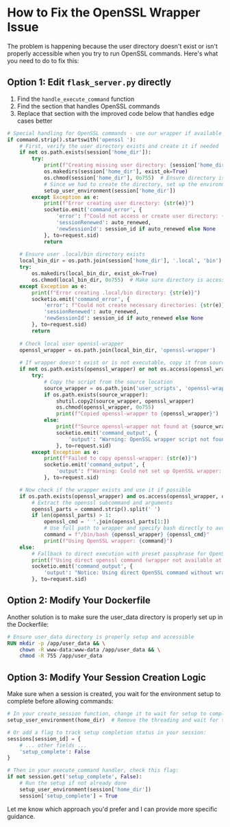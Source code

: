 # How to Fix the OpenSSL Wrapper Issue

The problem is happening because the user directory doesn't exist or isn't properly accessible when you try to run OpenSSL commands. Here's what you need to do to fix this:

## Option 1: Edit `flask_server.py` directly

1. Find the `handle_execute_command` function
2. Find the section that handles OpenSSL commands
3. Replace that section with the improved code below that handles edge cases better

```python
# Special handling for OpenSSL commands - use our wrapper if available
if command.strip().startswith('openssl '):
    # First, verify the user directory exists and create it if needed
    if not os.path.exists(session['home_dir']):
        try:
            print(f"Creating missing user directory: {session['home_dir']}")
            os.makedirs(session['home_dir'], exist_ok=True)
            os.chmod(session['home_dir'], 0o755)  # Ensure directory is accessible
            # Since we had to create the directory, set up the environment
            setup_user_environment(session['home_dir'])
        except Exception as e:
            print(f"Error creating user directory: {str(e)}")
            socketio.emit('command_error', {
                'error': f"Could not access or create user directory: {str(e)}",
                'sessionRenewed': auto_renewed,
                'newSessionId': session_id if auto_renewed else None
            }, to=request.sid)
            return
    
    # Ensure user .local/bin directory exists
    local_bin_dir = os.path.join(session['home_dir'], '.local', 'bin')
    try:
        os.makedirs(local_bin_dir, exist_ok=True)
        os.chmod(local_bin_dir, 0o755)  # Make sure directory is accessible
    except Exception as e:
        print(f"Error creating .local/bin directory: {str(e)}")
        socketio.emit('command_error', {
            'error': f"Could not create necessary directories: {str(e)}",
            'sessionRenewed': auto_renewed,
            'newSessionId': session_id if auto_renewed else None
        }, to=request.sid)
        return
    
    # Check local user openssl-wrapper
    openssl_wrapper = os.path.join(local_bin_dir, 'openssl-wrapper')
    
    # If wrapper doesn't exist or is not executable, copy it from source script dir
    if not os.path.exists(openssl_wrapper) or not os.access(openssl_wrapper, os.X_OK):
        try:
            # Copy the script from the source location
            source_wrapper = os.path.join('user_scripts', 'openssl-wrapper')
            if os.path.exists(source_wrapper):
                shutil.copy2(source_wrapper, openssl_wrapper)
                os.chmod(openssl_wrapper, 0o755)
                print(f"Copied openssl-wrapper to {openssl_wrapper}")
            else:
                print(f"Source openssl-wrapper not found at {source_wrapper}")
                socketio.emit('command_output', {
                    'output': "Warning: OpenSSL wrapper script not found. Using direct OpenSSL command.\n"
                }, to=request.sid)
        except Exception as e:
            print(f"Failed to copy openssl-wrapper: {str(e)}")
            socketio.emit('command_output', {
                'output': f"Warning: Could not set up OpenSSL wrapper: {str(e)}\nWill try to use direct command.\n"
            }, to=request.sid)

    # Now check if the wrapper exists and use it if possible
    if os.path.exists(openssl_wrapper) and os.access(openssl_wrapper, os.X_OK):
        # Extract the openssl subcommand and arguments
        openssl_parts = command.strip().split(' ')
        if len(openssl_parts) > 1:
            openssl_cmd = ' '.join(openssl_parts[1:])
            # Use full path to wrapper and specify bash directly to avoid PATH issues
            command = f"/bin/bash {openssl_wrapper} {openssl_cmd}"
            print(f"Using OpenSSL wrapper: {command}")
    else:
        # Fallback to direct execution with preset passphrase for OpenSSL
        print(f"Using direct openssl command (wrapper not available at {openssl_wrapper})")
        socketio.emit('command_output', {
            'output': "Notice: Using direct OpenSSL command without wrapper.\n"
        }, to=request.sid)
```

## Option 2: Modify Your Dockerfile

Another solution is to make sure the user_data directory is properly set up in the Dockerfile:

```dockerfile
# Ensure user_data directory is properly setup and accessible
RUN mkdir -p /app/user_data && \
    chown -R www-data:www-data /app/user_data && \
    chmod -R 755 /app/user_data
```

## Option 3: Modify Your Session Creation Logic

Make sure when a session is created, you wait for the environment setup to complete before allowing commands:

```python
# In your create_session function, change it to wait for setup to complete instead of doing it in background:
setup_user_environment(home_dir)  # Remove the threading and wait for this to complete

# Or add a flag to track setup completion status in your session:
sessions[session_id] = {
    # ... other fields ...
    'setup_complete': False
}

# Then in your execute_command handler, check this flag:
if not session.get('setup_complete', False):
    # Run the setup if not already done
    setup_user_environment(session['home_dir'])
    session['setup_complete'] = True
```

Let me know which approach you'd prefer and I can provide more specific guidance.
